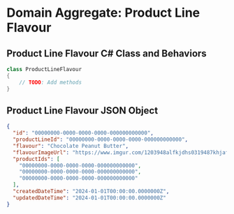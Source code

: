 # Domain Aggregate: Product Line Flavour

## Product Line Flavour C# Class and Behaviors

```csharp
class ProductLineFlavour
{
    // TODO: Add methods
}
```

## Product Line Flavour JSON Object

```json
{
  "id": "00000000-0000-0000-0000-000000000000",
  "productLineId": "00000000-0000-0000-0000-000000000000",
  "flavour": "Chocolate Peanut Butter",
  "flavourImageUrl": "https://www.imgur.com/1203948alfkjdhs0319487khjafs",
  "productIds": [
    "00000000-0000-0000-0000-000000000000",
    "00000000-0000-0000-0000-000000000000",
    "00000000-0000-0000-0000-000000000000"
  ],
  "createdDateTime": "2024-01-01T00:00:00.0000000Z",
  "updatedDateTime": "2024-01-01T00:00:00.0000000Z"
}
```
